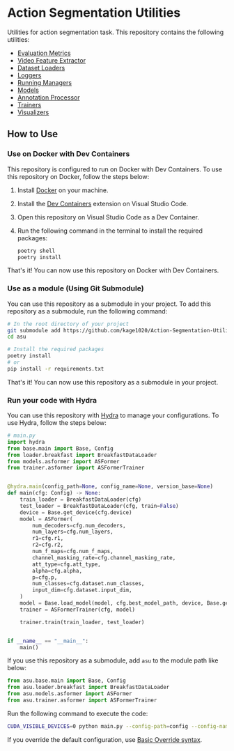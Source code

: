 # Action Segmentation Utilities

Utilities for action segmentation task. This repository contains the following utilities:

- [Evaluation Metrics](evaluator/README.md)
- [Video Feature Extractor](extractor/README.md)
- [Dataset Loaders](loader/README.md)
- [Loggers](logger/README.md)
- [Running Managers](manager/README.md)
- [Models](models/README.md)
- [Annotation Processor](processor/README.md)
- [Trainers](trainer/README.md)
- [Visualizers](visualizer/README.md)

## How to Use

### Use on Docker with Dev Containers

This repository is configured to run on Docker with Dev Containers. To use this repository on Docker, follow the steps below:

1. Install [Docker](https://www.docker.com/products/docker-desktop/) on your machine.
2. Install the [Dev Containers](https://marketplace.visualstudio.com/items?itemName=ms-vscode-remote.remote-containers) extension on Visual Studio Code.
3. Open this repository on Visual Studio Code as a Dev Container.
4. Run the following command in the terminal to install the required packages:

    ```bash
    poetry shell
    poetry install
    ```

That's it! You can now use this repository on Docker with Dev Containers.

### Use as a module (Using Git Submodule)

You can use this repository as a submodule in your project. To add this repository as a submodule, run the following command:

```bash
# In the root directory of your project
git submodule add https://github.com/kage1020/Action-Segmentation-Utilities.git asu
cd asu

# Install the required packages
poetry install
# or
pip install -r requirements.txt
```

That's it! You can now use this repository as a submodule in your project.

### Run your code with Hydra

You can use this repository with [Hydra](https://hydra.cc/) to manage your configurations. To use Hydra, follow the steps below:

```python
# main.py
import hydra
from base.main import Base, Config
from loader.breakfast import BreakfastDataLoader
from models.asformer import ASFormer
from trainer.asformer import ASFormerTrainer


@hydra.main(config_path=None, config_name=None, version_base=None)
def main(cfg: Config) -> None:
    train_loader = BreakfastDataLoader(cfg)
    test_loader = BreakfastDataLoader(cfg, train=False)
    device = Base.get_device(cfg.device)
    model = ASFormer(
        num_decoders=cfg.num_decoders,
        num_layers=cfg.num_layers,
        r1=cfg.r1,
        r2=cfg.r2,
        num_f_maps=cfg.num_f_maps,
        channel_masking_rate=cfg.channel_masking_rate,
        att_type=cfg.att_type,
        alpha=cfg.alpha,
        p=cfg.p,
        num_classes=cfg.dataset.num_classes,
        input_dim=cfg.dataset.input_dim,
    )
    model = Base.load_model(model, cfg.best_model_path, device, Base.get_logger("main"))
    trainer = ASFormerTrainer(cfg, model)

    trainer.train(train_loader, test_loader)


if __name__ == "__main__":
    main()
```

If you use this repository as a submodule, add `asu` to the module path like below:

```python
from asu.base.main import Base, Config
from asu.loader.breakfast import BreakfastDataLoader
from asu.models.asformer import ASFormer
from asu.trainer.asformer import ASFormerTrainer
```

Run the following command to execute the code:

```bash
CUDA_VISIBLE_DEVICES=0 python main.py --config-path=config --config-name=default
```

If you override the default configuration, use [Basic Override syntax](https://hydra.cc/docs/1.3/advanced/override_grammar/basic/).
